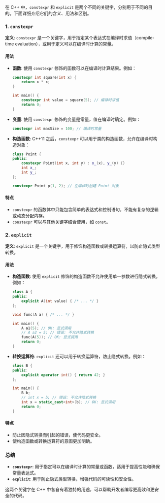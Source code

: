 在 C++ 中，`constexpr` 和 `explicit` 是两个不同的关键字，分别用于不同的目的。下面详细介绍它们的含义、用法和区别。

### 1. `constexpr`

**定义**: `constexpr` 是一个关键字，用于指定某个表达式在编译时求值（compile-time evaluation），或用于定义可以在编译时计算的常量。

#### 用法

- **函数**: 使用 `constexpr` 修饰的函数可以在编译时计算结果。例如：
  
  ```cpp
  constexpr int square(int x) {
      return x * x;
  }

  int main() {
      constexpr int value = square(5); // 编译时求值
      return 0;
  }
  ```

- **变量**: 使用 `constexpr` 修饰的变量是常量，值在编译时确定。例如：
  
  ```cpp
  constexpr int maxSize = 100; // 编译时常量
  ```

- **构造函数**: C++11 之后，`constexpr` 可以用于类的构造函数，允许在编译时构造对象：
  
  ```cpp
  class Point {
  public:
      constexpr Point(int x, int y) : x_(x), y_(y) {}
      int x_;
      int y_;
  };

  constexpr Point p(1, 2); // 在编译时创建 Point 对象
  ```

#### 特点
- `constexpr` 的函数体中只能包含简单的表达式和控制语句，不能有复杂的逻辑或动态分配内存。
- `constexpr` 可以与其他关键字结合使用，如 `const`。

### 2. `explicit`

**定义**: `explicit` 是一个关键字，用于修饰构造函数或转换运算符，以防止隐式类型转换。

#### 用法

- **构造函数**: 使用 `explicit` 修饰的构造函数不允许使用单一参数进行隐式转换。例如：

  ```cpp
  class A {
  public:
      explicit A(int value) { /* ... */ }
  };

  void func(A a) { /* ... */ }

  int main() {
      A a1(5); // OK: 显式调用
      // A a2 = 5; // 错误: 不允许隐式转换
      func(A(5)); // OK: 显式调用
      return 0;
  }
  ```

- **转换运算符**: `explicit` 还可以用于转换运算符，防止隐式转换。例如：

  ```cpp
  class B {
  public:
      explicit operator int() { return 42; }
  };

  int main() {
      B b;
      // int x = b; // 错误: 不允许隐式转换
      int x = static_cast<int>(b); // OK: 显式调用
      return 0;
  }
  ```

#### 特点
- 防止因隐式转换而引起的错误，使代码更安全。
- 使构造函数或转换运算符的意图更加明确。

### 总结

- **`constexpr`**: 用于指定可以在编译时计算的常量或函数，适用于提高性能和确保常量表达式。
- **`explicit`**: 用于防止隐式类型转换，增强代码的可读性和安全性。

这两个关键字在 C++ 中各自有着独特的用途，可以帮助开发者编写更高效和更安全的代码。